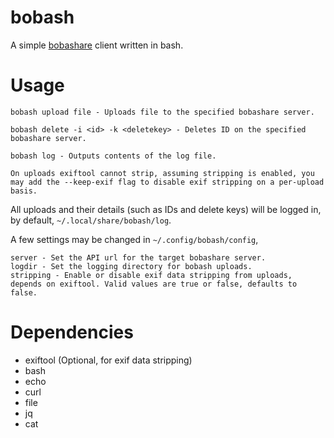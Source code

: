 # bobash
A simple [bobashare](https://github.com/BBaoVanC/bobashare) client written in bash.

# Usage

```
bobash upload file - Uploads file to the specified bobashare server.

bobash delete -i <id> -k <deletekey> - Deletes ID on the specified bobashare server.

bobash log - Outputs contents of the log file.

On uploads exiftool cannot strip, assuming stripping is enabled, you may add the --keep-exif flag to disable exif stripping on a per-upload basis.
```

All uploads and their details (such as IDs and delete keys) will be logged in, by default, ``~/.local/share/bobash/log``.

A few settings may be changed in ``~/.config/bobash/config``, 

```
server - Set the API url for the target bobashare server.
logdir - Set the logging directory for bobash uploads.
stripping - Enable or disable exif data stripping from uploads, depends on exiftool. Valid values are true or false, defaults to false.
```

# Dependencies
* exiftool (Optional, for exif data stripping)
* bash
* echo 
* curl
* file
* jq
* cat

